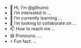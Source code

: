 - 👋 Hi, I’m @githumo 
- 👀 I’m interested in ...   
- 🌱 I’m currently learning ...
- 💞️ I’m looking to collaborate on ... 
- 📫 How to reach me ...
- 😄 Pronouns: ...    
- ⚡ Fun fact: ... 
  
<!---  
githumo/githumo is a ✨ special ✨ repository because its `README.md` (this file) appears on your GitHub profile.
You can click the Preview link to take a look at your changes.  
--->
